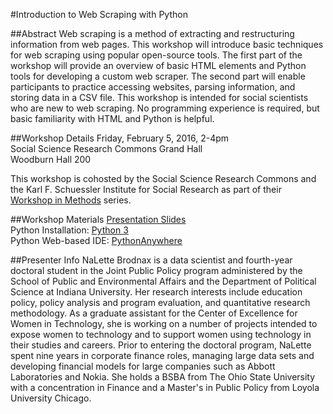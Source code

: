 #Introduction to Web Scraping with Python

##Abstract
Web scraping is a method of extracting and restructuring information from web pages.  This workshop will introduce basic techniques for web scraping using popular open-source tools.  The first part of the workshop will provide an overview of basic HTML elements and Python tools for developing a custom web scraper.  The second part will enable participants to practice accessing websites, parsing information, and storing data in a CSV file.  This workshop is intended for social scientists who are new to web scraping.  No programming experience is required, but basic familiarity with HTML and Python is helpful.

##Workshop Details
Friday, February 5, 2016, 2-4pm  
Social Science Research Commons Grand Hall  
Woodburn Hall 200

This workshop is cohosted by the Social Science Research Commons and the Karl F. Schuessler Institute for Social Research as part of their [Workshop in Methods](ssrc.indiana.edu/seminars/wim.shtml) series.


##Workshop Materials
[Presentation Slides](http://ssrc.indiana.edu/seminars/wimdocs/2016-02-05_wim_brodnax_python_slides.pdf)  
Python Installation: [Python 3](https://www.python.org/downloads/)  
Python Web-based IDE: [PythonAnywhere](www.pythonanywhere.com)


##Presenter Info
NaLette Brodnax is a data scientist and fourth-year doctoral student in the Joint Public Policy program administered by the School of Public and Environmental Affairs and the Department of Political Science at Indiana University.  Her research interests include education policy, policy analysis and program evaluation, and quantitative research methodology.  As a graduate assistant for the Center of Excellence for Women in Technology, she is working on a number of projects intended to expose women to technology and to support women using technology in their studies and careers. Prior to entering the doctoral program, NaLette spent nine years in corporate finance roles, managing large data sets and developing financial models for large companies such as Abbott Laboratories and Nokia.  She holds a BSBA from The Ohio State University with a concentration in Finance and a Master's in Public Policy from Loyola University Chicago.

